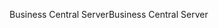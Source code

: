 <span data-ttu-id="cb3df-101">Business Central Server</span><span class="sxs-lookup"><span data-stu-id="cb3df-101">Business Central Server</span></span>
